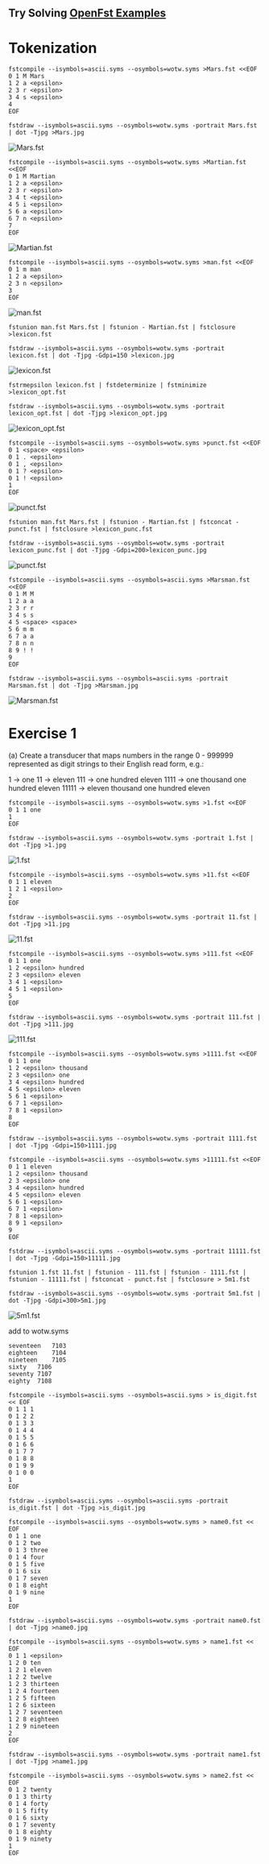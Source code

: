 ## Try Solving [OpenFst Examples](http://www.openfst.org/twiki/bin/view/FST/FstExamples)

# Tokenization

```
fstcompile --isymbols=ascii.syms --osymbols=wotw.syms >Mars.fst <<EOF
0 1 M Mars
1 2 a <epsilon>
2 3 r <epsilon>
3 4 s <epsilon>
4
EOF
```

```
fstdraw --isymbols=ascii.syms --osymbols=wotw.syms -portrait Mars.fst | dot -Tjpg >Mars.jpg
```

![Mars.fst](./Mars.jpg)

```
fstcompile --isymbols=ascii.syms --osymbols=wotw.syms >Martian.fst <<EOF
0 1 M Martian
1 2 a <epsilon>
2 3 r <epsilon>
3 4 t <epsilon>
4 5 i <epsilon>
5 6 a <epsilon>
6 7 n <epsilon>
7
EOF
```

![Martian.fst](./Martian.jpg)

```
fstcompile --isymbols=ascii.syms --osymbols=wotw.syms >man.fst <<EOF
0 1 m man
1 2 a <epsilon>
2 3 n <epsilon>
3
EOF
```

![man.fst](./man.jpg)

```
fstunion man.fst Mars.fst | fstunion - Martian.fst | fstclosure >lexicon.fst
```

```
fstdraw --isymbols=ascii.syms --osymbols=wotw.syms -portrait lexicon.fst | dot -Tjpg -Gdpi=150 >lexicon.jpg
```

![lexicon.fst](./lexicon.jpg)

```
fstrmepsilon lexicon.fst | fstdeterminize | fstminimize >lexicon_opt.fst
```

```
fstdraw --isymbols=ascii.syms --osymbols=wotw.syms -portrait lexicon_opt.fst | dot -Tjpg >lexicon_opt.jpg
```

![lexicon_opt.fst](./lexicon_opt.jpg)

```
fstcompile --isymbols=ascii.syms --osymbols=wotw.syms >punct.fst <<EOF
0 1 <space> <epsilon>
0 1 . <epsilon>
0 1 , <epsilon>
0 1 ? <epsilon>
0 1 ! <epsilon>
1
EOF
```

![punct.fst](./punct.jpg)

```
fstunion man.fst Mars.fst | fstunion - Martian.fst | fstconcat - punct.fst | fstclosure >lexicon_punc.fst
```

```
fstdraw --isymbols=ascii.syms --osymbols=wotw.syms -portrait lexicon_punc.fst | dot -Tjpg -Gdpi=200>lexicon_punc.jpg
```

![punct.fst](./lexicon_punc.jpg)

```
fstcompile --isymbols=ascii.syms --osymbols=ascii.syms >Marsman.fst <<EOF
0 1 M M
1 2 a a
2 3 r r
3 4 s s
4 5 <space> <space>
5 6 m m
6 7 a a
7 8 n n
8 9 ! !
9
EOF
```
```
fstdraw --isymbols=ascii.syms --osymbols=ascii.syms -portrait Marsman.fst | dot -Tjpg >Marsman.jpg
```

![Marsman.fst](./Marsman.jpg)

# Exercise 1

(a) Create a transducer that maps numbers in the range 0 - 999999 represented as digit strings to their English read form, e.g.:

1 -> one
11 -> eleven
111 -> one hundred eleven
1111 -> one thousand one hundred eleven
11111 -> eleven thousand one hundred eleven

```
fstcompile --isymbols=ascii.syms --osymbols=wotw.syms >1.fst <<EOF
0 1 1 one
1
EOF
```

```
fstdraw --isymbols=ascii.syms --osymbols=wotw.syms -portrait 1.fst | dot -Tjpg >1.jpg
```

![1.fst](./1.jpg)

```
fstcompile --isymbols=ascii.syms --osymbols=wotw.syms >11.fst <<EOF
0 1 1 eleven
1 2 1 <epsilon>
2
EOF
```

```
fstdraw --isymbols=ascii.syms --osymbols=wotw.syms -portrait 11.fst | dot -Tjpg >11.jpg
```

![11.fst](./11.jpg)

```
fstcompile --isymbols=ascii.syms --osymbols=wotw.syms >111.fst <<EOF
0 1 1 one
1 2 <epsilon> hundred
2 3 <epsilon> eleven
3 4 1 <epsilon>
4 5 1 <epsilon>
5
EOF
```

```
fstdraw --isymbols=ascii.syms --osymbols=wotw.syms -portrait 111.fst | dot -Tjpg >111.jpg
```

![111.fst](./111.jpg)


```
fstcompile --isymbols=ascii.syms --osymbols=wotw.syms >1111.fst <<EOF
0 1 1 one
1 2 <epsilon> thousand
2 3 <epsilon> one
3 4 <epsilon> hundred
4 5 <epsilon> eleven
5 6 1 <epsilon>
6 7 1 <epsilon>
7 8 1 <epsilon>
8
EOF
```

```
fstdraw --isymbols=ascii.syms --osymbols=wotw.syms -portrait 1111.fst | dot -Tjpg -Gdpi=150>1111.jpg
```

```
fstcompile --isymbols=ascii.syms --osymbols=wotw.syms >11111.fst <<EOF
0 1 1 eleven
1 2 <epsilon> thousand
2 3 <epsilon> one
3 4 <epsilon> hundred
4 5 <epsilon> eleven
5 6 1 <epsilon>
6 7 1 <epsilon>
7 8 1 <epsilon>
8 9 1 <epsilon>
9
EOF
```

```
fstdraw --isymbols=ascii.syms --osymbols=wotw.syms -portrait 11111.fst | dot -Tjpg -Gdpi=150>11111.jpg
```

```
fstunion 1.fst 11.fst | fstunion - 111.fst | fstunion - 1111.fst | fstunion - 11111.fst | fstconcat - punct.fst | fstclosure > 5m1.fst
```

```
fstdraw --isymbols=ascii.syms --osymbols=wotw.syms -portrait 5m1.fst | dot -Tjpg -Gdpi=300>5m1.jpg
```

![5m1.fst](./5m1.jpg)


add to wotw.syms

```
seventeen   7103
eighteen    7104
nineteen    7105
sixty   7106
seventy 7107
eighty  7108
```

```
fstcompile --isymbols=ascii.syms --osymbols=ascii.syms > is_digit.fst << EOF
0 1 1 1
0 1 2 2
0 1 3 3
0 1 4 4
0 1 5 5
0 1 6 6
0 1 7 7
0 1 8 8
0 1 9 9
0 1 0 0
1
EOF
```

```
fstdraw --isymbols=ascii.syms --osymbols=ascii.syms -portrait is_digit.fst | dot -Tjpg >is_digit.jpg
```

```
fstcompile --isymbols=ascii.syms --osymbols=wotw.syms > name0.fst << EOF
0 1 1 one
0 1 2 two
0 1 3 three
0 1 4 four
0 1 5 five
0 1 6 six
0 1 7 seven
0 1 8 eight
0 1 9 nine
1
EOF
```

```
fstdraw --isymbols=ascii.syms --osymbols=wotw.syms -portrait name0.fst | dot -Tjpg >name0.jpg
```

```
fstcompile --isymbols=ascii.syms --osymbols=wotw.syms > name1.fst << EOF
0 1 1 <epsilon>
1 2 0 ten
1 2 1 eleven
1 2 2 twelve
1 2 3 thirteen
1 2 4 fourteen
1 2 5 fifteen
1 2 6 sixteen
1 2 7 seventeen
1 2 8 eighteen
1 2 9 nineteen
2
EOF
```

```
fstdraw --isymbols=ascii.syms --osymbols=wotw.syms -portrait name1.fst | dot -Tjpg >name1.jpg
```

```
fstcompile --isymbols=ascii.syms --osymbols=wotw.syms > name2.fst << EOF
0 1 2 twenty
0 1 3 thirty
0 1 4 forty
0 1 5 fifty
0 1 6 sixty
0 1 7 seventy
0 1 8 eighty
0 1 9 ninety
1
EOF
```
